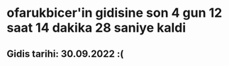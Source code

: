 # ofarukbicer'in gidisine son 4 gun 12 saat 14 dakika 28 saniye kaldi

## Gidis tarihi: 30.09.2022 :(